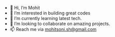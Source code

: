 - 👋 Hi, I’m Mohit
- 👀 I’m interested in building great codes
- 🌱 I’m currently learning latest tech.
- 💞️ I’m looking to collaborate on amazing projects.
- 📫 Reach me via mohitsoni.sh@gmail.com

